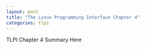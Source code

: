 ```yaml
---
layout: post
title: "The Linux Programming Interface Chapter 4"
categories: tlpi
---
```

TLPI Chapter 4 Summary Here